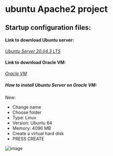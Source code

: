 # ubuntu Apache2 project

## Startup configuration files:

#### Link to download Ubuntu server: 
*[Ubuntu Server 20.04.3 LTS](https://ubuntu.com/download/server)* 

#### Link to download Oracle VM: 
*[Oracle VM](https://www.virtualbox.org/wiki/Downloads)*

##### How to install Ubuntu Server on Oracle VM:
New:
- Change name 
- Choose folder 
- Type: Linux
- Version: Ubuntu 64
- Memory: 4096 MB
- Create a virtual hard disk
- PRESS CREATE

![image](https://github.com/BeNNeTTcik/ubuntu/assets/42866234/89834e7f-a8ca-4f52-b507-3245ee75aac7)
 
